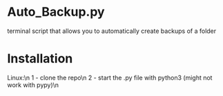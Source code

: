# Auto_Backup.py
terminal script that allows you to automatically create backups of a folder

# Installation
Linux:\n
1 - clone the repo\n
2 - start the .py file with python3 (might not work with pypy)\n
